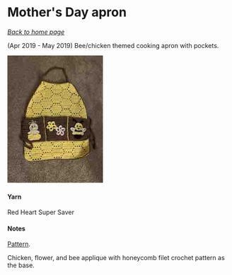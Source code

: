 # Mother's Day apron

[*Back to home page*](..)

(Apr 2019 - May 2019) Bee/chicken themed cooking apron with pockets.

![](media/mothers-day-apron.jpg)

#### Yarn

Red Heart Super Saver

#### Notes

[Pattern](https://www.yarnspirations.com/on/demandware.static/-/Sites-master-catalog-spinrite/default/dw16bafcd8/PDF/SCC0137-005167M.pdf).

Chicken, flower, and bee applique with honeycomb filet crochet pattern as the base.

